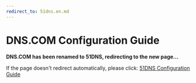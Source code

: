 ```yaml
---
redirect_to: 51dns.en.md
---
```


# DNS.COM Configuration Guide

**DNS.COM has been renamed to 51DNS, redirecting to the new page...**

If the page doesn't redirect automatically, please click: [51DNS Configuration Guide](51dns.en.md)

<script>
window.location.href = '51dns.en.html';
</script>
